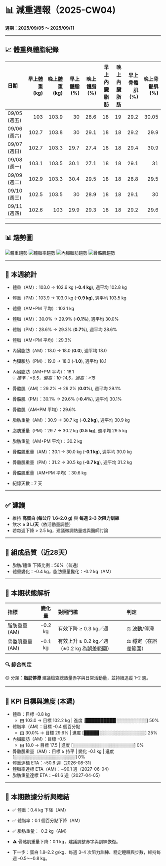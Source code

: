 # 📊 減重週報（2025-CW04)

**週期：2025/09/05 ～ 2025/09/11**  

---

## 📈 體重與體脂紀錄

| 日期         |   早上體重 (kg) |   晚上體重 (kg) |   早上體脂 (%) |   晚上體脂 (%) |   早上內臟脂肪 |   晚上內臟脂肪 |   早上骨骼肌 (%) |   晚上骨骼肌 (%) |
|:-------------|----------------:|----------------:|---------------:|---------------:|---------------:|---------------:|-----------------:|-----------------:|
| 09/05 (週五) |           103   |           103.9 |           30   |           28.6 |             18 |             19 |             29.2 |            30.05 |
| 09/06 (週六) |           102.7 |           103.8 |           30   |           29.1 |             18 |             18 |             29.2 |            29.9  |
| 09/07 (週日) |           102.7 |           103.3 |           29.7 |           27.4 |             18 |             18 |             29.4 |            30.9  |
| 09/08 (週一) |           103.1 |           103.5 |           30.1 |           27.1 |             18 |             18 |             29.1 |            31    |
| 09/09 (週二) |           102.9 |           103.3 |           30.4 |           29.5 |             18 |             18 |             28.8 |            29.5  |
| 09/10 (週三) |           102.5 |           103.5 |           30   |           28.9 |             18 |             18 |             29.1 |            30    |
| 09/11 (週四) |           102.6 |           103   |           29.9 |           29.3 |             18 |             18 |             29.2 |            29.6  |

---

## 📊 趨勢圖

![體重趨勢](2025-CW04_weight_trend.png)
![體脂率趨勢](2025-CW04_bodyfat_trend.png)
![內臟脂肪趨勢](2025-CW04_visceral_fat_trend.png)
![骨骼肌趨勢](2025-CW04_muscle_trend.png)

---

## 📌 本週統計

- 體重（AM）：103.0 → 102.6 kg  (**-0.4 kg**), 週平均 102.8 kg  
- 體重（PM）：103.9 → 103.0 kg  (**-0.9 kg**), 週平均 103.5 kg  
- 體重（AM+PM 平均）：103.1 kg  

- 體脂（AM）：30.0% → 29.9%  (**-0.1%**), 週平均 30.0%  
- 體脂（PM）：28.6% → 29.3%  (**0.7%**), 週平均 28.6%  
- 體脂（AM+PM 平均）：29.3%  

- 內臟脂肪（AM）：18.0 → 18.0  (**0.0**), 週平均 18.0  
- 內臟脂肪（PM）：19.0 → 18.0  (**-1.0**), 週平均 18.1  
- 內臟脂肪（AM+PM 平均）：18.1  
  💡 *標準：≤9.5，偏高：10-14.5，過高：≥15*  

- 骨骼肌（AM）：29.2% → 29.2%  (**0.0%**), 週平均 29.1%  
- 骨骼肌（PM）：30.1% → 29.6%  (**-0.4%**), 週平均 30.1%  
- 骨骼肌（AM+PM 平均）：29.6%  

- 脂肪重量（AM）：30.9 → 30.7 kg  (**-0.2 kg**), 週平均 30.9 kg  
- 脂肪重量（PM）：29.7 → 30.2 kg  (**0.5 kg**), 週平均 29.5 kg  
- 脂肪重量（AM+PM 平均）：30.2 kg  

- 骨骼肌重量（AM）：30.1 → 30.0 kg  (**-0.1 kg**), 週平均 30.0 kg  
- 骨骼肌重量（PM）：31.2 → 30.5 kg  (**-0.7 kg**), 週平均 31.2 kg  
- 骨骼肌重量（AM+PM 平均）：30.6 kg  

- 紀錄天數：7 天

---

## ✅ 建議
- 維持 **高蛋白 (每公斤 1.6–2.0 g)** 與 **每週 2–3 次阻力訓練**  
- 飲水 **≥ 3 L/天**（依活動量調整）  
- 若每週下降 > 2.5 kg，建議微調熱量或與醫師討論  

---

## 🧪 組成品質（近28天）

- 脂肪/體重 下降比例：56%（普通）  
- 體重變化：-0.4 kg，脂肪重量變化：-0.2 kg（AM）  

---


## 🧭 本期狀態解析

| 指標 | 變化量 | 對照門檻 | 判定 |
|:--|:--:|:--|:--|
| 脂肪重量 (AM) | -0.2 kg | 有效下降 ≥ 0.3 kg／週 | ⚖️ 波動/停滯 |
| 骨骼肌重量 (AM) | -0.1 kg | 有效上升 ≥ 0.2 kg／週（±0.2 kg 為誤差範圍） | ⚖️ 穩定（在誤差範圍） |

### 🔍 綜合判定

🟡 分類：**脂肪停滯**
建議檢查總熱量赤字與日常活動量，並持續追蹤 1–2 週。


---

## 🎯 KPI 目標與進度 (本週)

- 體重：目標 -0.8 kg  
  - 由 103.0 → 目標 102.2 kg  | 進度 [██████████░░░░░░░░░░] 50%  
- 體脂率（AM）：目標 -0.4 個百分點  
  - 由 30.0% → 目標 29.6%  | 進度 [█████░░░░░░░░░░░░░░░] 25%  
- 內臟脂肪（AM）：目標 -0.5  
  - 由 18.0 → 目標 17.5  | 進度 [░░░░░░░░░░░░░░░░░░░░] 0%  
- 骨骼肌重量（AM）：目標 ≥ 持平  | 變化 -0.1 kg  | 進度 [░░░░░░░░░░░░░░░░░░░░] 0%  
- 體重達標 ETA：~50.6 週（2026-08-31）  
- 體脂率達標 ETA（AM）：~90.1 週（2027-06-04）  
- 脂肪重量達標 ETA：~81.6 週（2027-04-05）  

---

## 🧠 本期數據分析與總結

- ✅ 體重：0.4 kg 下降（AM）
- ✅ 體脂率：0.1 個百分點下降（AM）
- ✅ 脂肪重量：-0.2 kg（AM）
- ⚠️ 骨骼肌重量下降：0.1 kg，建議調整赤字與訓練恢復。

- 下一步：蛋白 1.8–2.2 g/kg、每週 3–4 次阻力訓練、穩定睡眠與步數，維持每週 -0.5～-0.8 kg。
